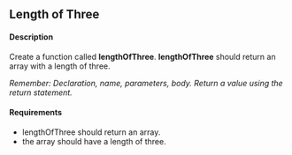 ## Length of Three

#### Description
Create a function called **lengthOfThree**. **lengthOfThree** should return an array with a length of three.

*Remember: Declaration, name, parameters, body. Return a value using the return statement.*

#### Requirements
* lengthOfThree should return an array.
* the array should have a length of three.
